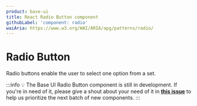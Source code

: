 ```yaml
---
product: base-ui
title: React Radio Button component
githubLabel: 'component: radio'
waiAria: https://www.w3.org/WAI/ARIA/apg/patterns/radio/
---
```


# Radio Button

<p class="description">Radio buttons enable the user to select one option from a set.</p>

:::info
💡 The Base UI Radio Button component is still in development.
If you're in need of it, please give a shout about your need of it in [**this issue**](https://github.com/mui/material-ui/issues/27170) to help us prioritize the next batch of new components.
:::
